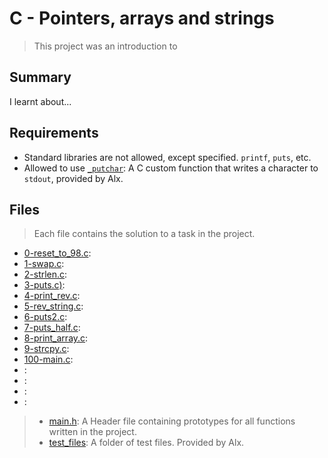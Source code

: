# C - Pointers, arrays and strings

> This project was an introduction to

## Summary

I learnt about...

## Requirements

- Standard libraries are not allowed, except specified. `printf`, `puts`, etc.
- Allowed to use [`_putchar`](https://github.com/alx-tools/_putchar.c/blob/master/_putchar.c): A
C custom function that writes a character to `stdout`, provided by Alx.

## Files

> Each file contains the solution to a task in the project.

- [0-reset_to_98.c](https://github.com/Ebube-Ochemba/alx-low_level_programming/blob/master/0x05-pointers_arrays_strings/0-reset_to_98.c):
- [1-swap.c](https://github.com/Ebube-Ochemba/alx-low_level_programming/blob/master/0x05-pointers_arrays_strings/1-swap.c):
- [2-strlen.c](https://github.com/Ebube-Ochemba/alx-low_level_programming/blob/master/0x05-pointers_arrays_strings/2-strlen.c):
- [3-puts.c)](https://github.com/Ebube-Ochemba/alx-low_level_programming/blob/master/0x05-pointers_arrays_strings/3-puts.c):
- [4-print_rev.c](https://github.com/Ebube-Ochemba/alx-low_level_programming/blob/master/0x05-pointers_arrays_strings/4-print_rev.c):
- [5-rev_string.c](https://github.com/Ebube-Ochemba/alx-low_level_programming/blob/master/0x05-pointers_arrays_strings/5-rev_string.c):
- [6-puts2.c](https://github.com/Ebube-Ochemba/alx-low_level_programming/blob/master/0x05-pointers_arrays_strings/6-puts2.c):
- [7-puts_half.c](https://github.com/Ebube-Ochemba/alx-low_level_programming/blob/master/0x05-pointers_arrays_strings/7-puts_half.c):
- [8-print_array.c](https://github.com/Ebube-Ochemba/alx-low_level_programming/blob/master/0x05-pointers_arrays_strings/8-print_array.c):
- [9-strcpy.c](https://github.com/Ebube-Ochemba/alx-low_level_programming/blob/master/0x05-pointers_arrays_strings/9-strcpy.c):
- [100-main.c](https://github.com/Ebube-Ochemba/alx-low_level_programming/blob/master/0x05-pointers_arrays_strings/100-main.c):
- []():
- []():
- []():
- []():

> - [main.h](https://github.com/Ebube-Ochemba/alx-low_level_programming/blob/master/0x05-pointers_arrays_strings/main.h): A Header file containing prototypes for all functions written in the project.
> - [test_files](): A folder of test files. Provided by Alx.
